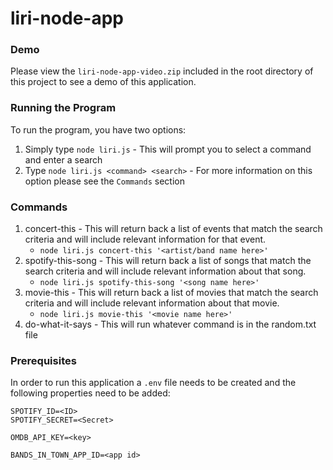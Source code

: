 # liri-node-app

### Demo

Please view the `liri-node-app-video.zip` included in the root directory of this project to see a demo of this application.

### Running the Program

To run the program, you have two options:

1. Simply type `node liri.js` - This will prompt you to select a command and enter a search
1. Type `node liri.js <command> <search>` - For more information on this option please see the `Commands` section

### Commands

1. concert-this - This will return back a list of events that match the search criteria and will include relevant information for that event.
    * `node liri.js concert-this '<artist/band name here>'`
2. spotify-this-song - This will return back a list of songs that match the search criteria and will include relevant information about that song.
    * `node liri.js spotify-this-song '<song name here>'`
3. movie-this - This will return back a list of movies that match the search criteria and will include relevant information about that movie.
    * `node liri.js movie-this '<movie name here>'`
4. do-what-it-says - This will run whatever command is in the random.txt file

### Prerequisites

In order to run this application a `.env` file needs to be created and the following properties need to be added:

  ```
  SPOTIFY_ID=<ID>
  SPOTIFY_SECRET=<Secret>

  OMDB_API_KEY=<key>

  BANDS_IN_TOWN_APP_ID=<app id>
  ```